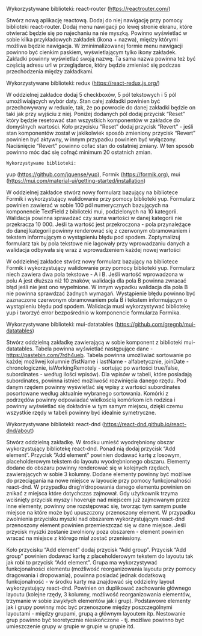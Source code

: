 Wykorzystywane biblioteki:
react-router (https://reactrouter.com/)

Stwórz nową aplikację reactową. Dodaj do niej nawigację przy pomocy biblioteki react-router. Dodaj menu nawigacji po lewej stronie ekranu, które otwierać będzie się po najechaniu na nie myszką. Powinno wyświetlać w sobie kilka przykładowych zakładek (ikona + nazwa), między którymi możliwa będzie nawigacja. W zminimalizowanej formie menu nawigacji powinno być cienkim paskiem, wyświetlającym tylko ikony zakładek. Zakładki powinny wyświetlać swoją nazwę. Ta sama nazwa powinna też być częścią adresu url w przeglądarce, który będzie zmieniać się podczas przechodzenia między zakładkami.

Wykorzystywane biblioteki:
redux (https://react-redux.js.org/)

W oddzielnej zakładce dodaj 5 checkboxów, 5 pól tekstowych i 5 pól umożliwiających wybór daty. Stan całej zakładki powinien być przechowywany w reduxie, tak, że po powrocie do danej zakładki będzie on taki jak przy wyjściu z niej. Poniżej dodanych pól dodaj przycisk “Reset” który będzie resetować stan wszystkich komponentów w zakładce do domyślnych wartości. Koło przycisku “Reset” dodaj przycisk “Revert” - jeśli stan komponentów został w jakikolwiek sposób zmieniony przycisk “Revert” powinien być aktywny, w innym przypadku powinien być wyłączony. Naciśnięcie “Revert” powinno cofać stan do ostatniej zmiany. W ten sposób powinno móc dać się cofnąć minimum 20 ostatnich zmian.

    Wykorzystywane biblioteki:

yup (https://github.com/jquense/yup),
Formik (https://formik.org),
mui (https://mui.com/material-ui/getting-started/installation)

W oddzielnej zakładce stwórz nowy formularz bazujący na bibliotece Formik i wykorzystujący walidowanie przy pomocy biblioteki yup. Formularz powinien zawierać w sobie 100 pól numerycznych bazujących na komponencie TextField z biblioteki mui, podzielonych na 10 kategorii. Walidacja powinna sprawdzać czy suma wartości w danej kategorii nie przekracza 10 000. Jeśli ta wartość jest przekroczona - pola przynależące do danej kategorii powinny renderować się z czerwonym obramowaniem i tekstem informującym o wystąpieniu błędu pod spodem. Zoptymalizuj formularz tak by pola tekstowe nie lagowały przy wprowadzaniu danych a walidacja odbywała się wraz z wprowadzeniem każdej nowej wartości

W oddzielnej zakładce stwórz nowy formularz bazujący na bibliotece Formik i wykorzystujący walidowanie przy pomocy biblioteki yup. Formularz niech zawiera dwa pola tekstowe - A i B. Jeśli wartość wprowadzona w polu A jest dłuższa niż 10 znaków, walidacja dla pola B powinna zwracać błąd jeśli nie jest ono wypełnione. W innym wypadku walidacja dla pola B nie powinna sprawdzać żadnych wymagań. Wystąpienie błędu powinno być zaznaczone czerwonym obramowaniem pola B i tekstem informującym o wystąpieniu błędu pod spodem. Walidacja musi wykorzystywać bibliotekę yup i tworzyć error bezpośrednio w komponencie formularza Formika.

Wykorzystywane biblioteki:
mui-datatables (https://github.com/gregnb/mui-datatables)

Stwórz oddzielną zakładkę zawierającą w sobie komponent <MUIDataTable/> z biblioteki mui-datatables. Tabela powinna wyświetlać następujące dane - https://pastebin.com/7rdh4ueb. Tabela powinna umożliwiać sortowanie po każdej możliwej kolumnie (fistName i lastName - alfabetycznie, joinDate - chronologicznie, isWorkingRemotely - sortując po wartości true/false, subordinates - według ilości wpisów). Dla wpisów w tabeli, które posiadają subordinates, powinna istnieć możliwość rozwinięcia danego rzędu. Pod danym rzędem powinny wyświetlać się wpisy z wartości subordinates posortowane według aktualnie wybranego sortowania. Komórki z podrzędów powinny odpowiadać wielkością komórkom ich rodzica i powinny wyświetlać się dokładnie w tym samym miejscu, dzięki czemu wszystkie rzędy w tabeli powinny być idealnie symetryczne.

Wykorzystywane biblioteki:
react-dnd (https://react-dnd.github.io/react-dnd/about)

Stwórz oddzielną zakładkę. W środku umieść wyodrębniony obszar wykorzystujący bibliotekę react-dnd. Ponad nią dodaj przycisk “Add element”. Przycisk “Add element” powinien dodawać kartę z losowym, placeholderowym tekstem do layoutu wyodrębnionego obszaru. Elementy dodane do obszaru powinny renderować się w kolejnych rzędach, zawierających w sobie 3 kolumny. Dodane elementy powinny być możliwe do przeciągania na nowe miejsce w layoucie przy pomocy funkcjonalności react-dnd. W przypadku drag’n’dropowania danego elementu powinien on znikać z miejsca które dotychczas zajmował. Gdy użytkownik trzyma wciśnięty przycisk myszy i hoveruje nad miejscem już zajmowanym przez inne elementy, powinny one rozstępować się, tworząc tym samym puste miejsce na które może być upuszczony przenoszony element. W przypadku zwolnienia przycisku myszki nad obszarem wykorzystującym react-dnd przenoszony element powinien przemieszczać się w dane miejsce. Jeśli przycisk myszki zostanie zwolniony poza obszarem - element powinien wracać na miejsce z którego miał zostać przeniesiony.

Koło przycisku “Add element” dodaj przycisk “Add group”. Przycisk “Add group” powinien dodawać kartę z placeholderowym tekstem do layoutu tak jak robi to przycisk “Add element”. Grupa ma wykorzystywać funkcjonalności elementu (możliwość reorganizowania layoutu przy pomocy dragowania i dropowania), powinna posiadać jednak dodatkową funkcjonalność - w środku karty ma znajdować się oddzielny layout wykorzystujący react-dnd. Powinien on duplikować zachowanie głównego layoutu (kolejne rzędy, 3 kolumny, możliwość reorganizowania elementów, trzymanie w sobie zwykłych elementów jak i grup). Podstawowe elementy jak i grupy powinny móc być przenoszone między poszczególnymi layoutami - między grupami, grupą a głównym layoutem itp. Nestowanie grup powinno być teoretycznie nieskończone - tj. możliwe powinno być umieszczenie grupy w grupie w grupie w grupie itd.
